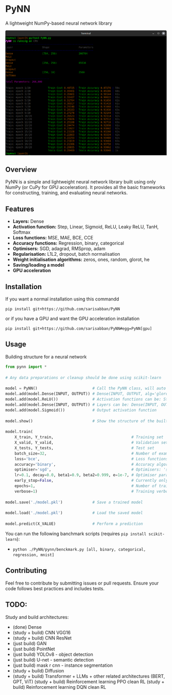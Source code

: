 # PyNN
A lightweight NumPy-based neural network library

![Alt Text](pynn/terminal.png)

## Overview
PyNN is a simple and lightweight neural network library built using only NumPy (or CuPy for GPU acceleration). It provides all the basic frameworks for constructing, training, and evaluating neural networks.

## Features
* **Layers:** Dense
* **Activation function:** Step, Linear, Sigmoid, ReLU, Leaky ReLU, TanH, Softmax
* **Loss functions:** MSE, MAE, BCE, CCE
* **Accuracy functions:** Regression, binary, categorical
* **Optimisers:** SGD, adagrad, RMSprop, adam
* **Regularisation:** L1L2, dropout, batch normalisation
* **Weight initialisation algorithms:** zeros, ones, random, glorot, he
* **Saving/loading a model**
* **GPU acceleration**

## Installation
If you want a normal installation using this commandd
```
pip install git+https://github.com/sarisabban/PyNN
```
or if you have a GPU and want the GPU acceleration installation
```
pip install git+https://github.com/sarisabban/PyNN#egg=PyNN[gpu]
```

## Usage
Building structure for a neural network
```py
from pynn import *

# Any data preparations or cleanup should be done using scikit-learn

model = PyNN()                        # Call the PyNN class, will auto detect the presence of a GPU and switch to it
model.add(model.Dense(INPUT, OUTPUT)) # Dense(INPUT, OUTPUT, alg='glorot uniform', mean=0.0, sd=0.1, a=-0.5, b=0.5, l1w=0, l1b=0, l2w=0, l2b=0)
model.add(model.ReLU())               # Activation functions can be: Step(), Linear(), Sigmoid(), ReLU(), LeakyReLU(alpha=0.01), TanH(), Softmax()
model.add(model.Dense(INPUT, OUTPUT)) # Layers can be: Dense(INPUT, OUTPUT) flatten(X) Dropout(p=0.25) BatchNorm(gamma=1.0, beta=0.0, e=1e-7)
model.add(model.Sigmoid())            # Output activation function

model.show()                          # Show the structure of the built neural network

model.train(
    X_train, Y_train,                                  # Training set
    X_valid, Y_valid,                                  # Validation set
    X_tests, Y_tests,                                  # Test set
    batch_size=32,                                     # Number of examples in a single mini-batch
    loss='bce',                                        # Loss functions: 'MSE', 'MAE', 'BCE', 'CCE'
    accuracy='binary',                                 # Accuracy algorithms: 'regression', 'binary', 'categorical'
    optimiser='sgd',                                   # Optimisers: 'sgd', 'adagrad', 'rmsprop', 'adam'
    lr=0.1, decay=0.0, beta1=0.9, beta2=0.999, e=1e-7, # Optimiser parameters
    early_stop=False,                                  # Currently only tracks plateau of training loss
    epochs=1,                                          # Number of training epochs
    verbose=1)                                         # Training verbosity: 0 for total silence - 1 to show train/valid/test set cost/accuracy outputs - 2 to output everything including mini-batch cost/accuracy

model.save('./model.pkl')             # Save a trained model

model.load('./model.pkl')             # Load the saved model

model.predict(X_VALUE)                # Perform a prediction
```

You can run the following banchmark scripts (requires `pip install scikit-learn`):
* `python ./PyNN/pynn/benckmark.py [all, binary, categorical, regression, mnist]`

## Contributing
Feel free to contribute by submitting issues or pull requests. Ensure your code follows best practices and includes tests.

## TODO:
Study and build architectures:
* (done)           Dense
* (study + build)  CNN VGG16
* (study + build)  CNN ResNet
* (just build)     GAN
* (just build)     PointNet
* (just build)     YOLOv8     - object detection
* (just build)     U-net      - semantic detection
* (just build)     mask r cnn - instance segmentation
* (study + build)  Diffusion
* (study + build)  Transformer + LLMs + other related architectures (BERT, GPT, ViT)
(study + build) Reinforcement learning PPO clean RL
(study + build) Reinforcement learning DQN clean RL
